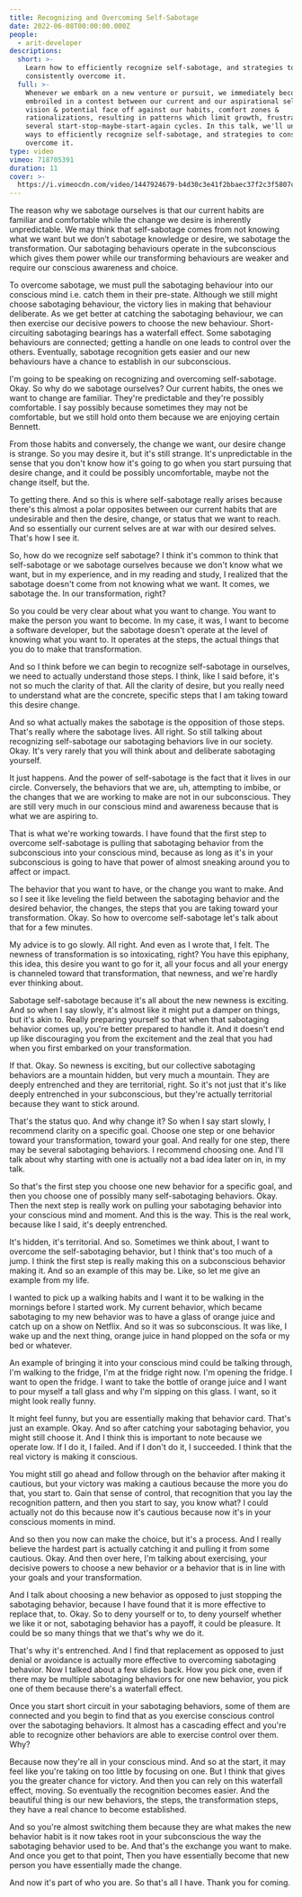 ```yaml
---
title: Recognizing and Overcoming Self-Sabotage
date: 2022-06-08T00:00:00.000Z
people:
  - arit-developer
descriptions:
  short: >-
    Learn how to efficiently recognize self-sabotage, and strategies to
    consistently overcome it.
  full: >-
    Whenever we embark on a new venture or pursuit, we immediately become
    embroiled in a contest between our current and our aspirational selves. Our
    vision & potential face off against our habits, comfort zones &
    rationalizations, resulting in patterns which limit growth, frustrations and
    several start-stop-maybe-start-again cycles. In this talk, we'll uncover
    ways to efficiently recognize self-sabotage, and strategies to consistently
    overcome it.
type: video
vimeo: 718705391
duration: 11
cover: >-
  https://i.vimeocdn.com/video/1447924679-b4d30c3e41f2bbaec37f2c3f5807c219cf4d4a95d7c07db73837786083028cc9-d
---
```


<extra-reading title="Summary">
<!-- There is am empty line required above and below content. -->

The reason why we sabotage ourselves is that our current habits are familiar and comfortable while the change we desire is inherently unpredictable. We may think that self-sabotage comes from not knowing what we want but we don’t sabotage knowledge or desire, we sabotage the transformation. Our sabotaging behaviours operate in the subconscious which gives them power while our transforming behaviours are weaker and require our conscious awareness and choice. 

To overcome sabotage, we must pull the sabotaging behaviour into our conscious mind i.e. catch them in their pre-state. Although we still might choose sabotaging behaviour, the victory lies in making that behaviour deliberate. As we get better at catching the sabotaging behaviour, we can then exercise our decisive powers to choose the new behaviour. Short-circuiting sabotaging bearings has a waterfall effect. Some sabotaging behaviours are connected; getting a handle on one leads to control over the others. Eventually, sabotage recognition gets easier and our new behaviours have a chance to establish in our subconscious.

</extra-reading>

I'm going to be speaking on recognizing and overcoming self-sabotage. Okay. So why do we sabotage ourselves? Our current habits, the ones we want to change are familiar. They're predictable and they're possibly comfortable. I say possibly because sometimes they may not be comfortable, but we still hold onto them because we are enjoying certain Bennett.

From those habits and conversely, the change we want, our desire change is strange. So you may desire it, but it's still strange. It's unpredictable in the sense that you don't know how it's going to go when you start pursuing that desire change, and it could be possibly uncomfortable, maybe not the change itself, but the.

To getting there. And so this is where self-sabotage really arises because there's this almost a polar opposites between our current habits that are undesirable and then the desire, change, or status that we want to reach. And so essentially our current selves are at war with our desired selves. That's how I see it.

So, how do we recognize self sabotage? I think it's common to think that self-sabotage or we sabotage ourselves because we don't know what we want, but in my experience, and in my reading and study, I realized that the sabotage doesn't come from not knowing what we want. It comes, we sabotage the. In our transformation, right?

So you could be very clear about what you want to change. You want to make the person you want to become. In my case, it was, I want to become a software developer, but the sabotage doesn't operate at the level of knowing what you want to. It operates at the steps, the actual things that you do to make that transformation.

And so I think before we can begin to recognize self-sabotage in ourselves, we need to actually understand those steps. I think, like I said before, it's not so much the clarity of that. All the clarity of desire, but you really need to understand what are the concrete, specific steps that I am taking toward this desire change.

And so what actually makes the sabotage is the opposition of those steps. That's really where the sabotage lives. All right. So still talking about recognizing self-sabotage our sabotaging behaviors live in our society. Okay. It's very rarely that you will think about and deliberate sabotaging yourself.

It just happens. And the power of self-sabotage is the fact that it lives in our circle. Conversely, the behaviors that we are, uh, attempting to imbibe, or the changes that we are working to make are not in our subconscious. They are still very much in our conscious mind and awareness because that is what we are aspiring to.

That is what we're working towards. I have found that the first step to overcome self-sabotage is pulling that sabotaging behavior from the subconscious into your conscious mind, because as long as it's in your subconscious is going to have that power of almost sneaking around you to affect or impact.

The behavior that you want to have, or the change you want to make. And so I see it like leveling the field between the sabotaging behavior and the desired behavior, the changes, the steps that you are taking toward your transformation. Okay. So how to overcome self-sabotage let's talk about that for a few minutes.

My advice is to go slowly. All right. And even as I wrote that, I felt. The newness of transformation is so intoxicating, right? You have this epiphany, this idea, this desire you want to go for it, all your focus and all your energy is channeled toward that transformation, that newness, and we're hardly ever thinking about.

Sabotage self-sabotage because it's all about the new newness is exciting. And so when I say slowly, it's almost like it might put a damper on things, but it's akin to. Really preparing yourself so that when that sabotaging behavior comes up, you're better prepared to handle it. And it doesn't end up like discouraging you from the excitement and the zeal that you had when you first embarked on your transformation.

If that. Okay. So newness is exciting, but our collective sabotaging behaviors are a mountain hidden, but very much a mountain. They are deeply entrenched and they are territorial, right. So it's not just that it's like deeply entrenched in your subconscious, but they're actually territorial because they want to stick around.

That's the status quo. And why change it? So when I say start slowly, I recommend clarity on a specific goal. Choose one step or one behavior toward your transformation, toward your goal. And really for one step, there may be several sabotaging behaviors. I recommend choosing one. And I'll talk about why starting with one is actually not a bad idea later on in, in my talk.

So that's the first step you choose one new behavior for a specific goal, and then you choose one of possibly many self-sabotaging behaviors. Okay. Then the next step is really work on pulling your sabotaging behavior into your conscious mind and moment. And this is the way. This is the real work, because like I said, it's deeply entrenched.

It's hidden, it's territorial. And so. Sometimes we think about, I want to overcome the self-sabotaging behavior, but I think that's too much of a jump. I think the first step is really making this on a subconscious behavior making it. And so an example of this may be. Like, so let me give an example from my life.

I wanted to pick up a walking habits and I want it to be walking in the mornings before I started work. My current behavior, which became sabotaging to my new behavior was to have a glass of orange juice and catch up on a show on Netflix. And so it was so subconscious. It was like, I wake up and the next thing, orange juice in hand plopped on the sofa or my bed or whatever.

An example of bringing it into your conscious mind could be talking through, I'm walking to the fridge, I'm at the fridge right now. I'm opening the fridge. I want to open the fridge. I want to take the bottle of orange juice and I want to pour myself a tall glass and why I'm sipping on this glass. I want, so it might look really funny.

It might feel funny, but you are essentially making that behavior card. That's just an example. Okay. And so after catching your sabotaging behavior, you might still choose it. And I think this is important to note because we operate low. If I do it, I failed. And if I don't do it, I succeeded. I think that the real victory is making it conscious.

You might still go ahead and follow through on the behavior after making it cautious, but your victory was making a cautious because the more you do that, you start to. Gain that sense of control, that recognition that you lay the recognition pattern, and then you start to say, you know what? I could actually not do this because now it's cautious because now it's in your conscious moments in mind.

And so then you now can make the choice, but it's a process. And I really believe the hardest part is actually catching it and pulling it from some cautious. Okay. And then over here, I'm talking about exercising, your decisive powers to choose a new behavior or a behavior that is in line with your goals and your transformation.

And I talk about choosing a new behavior as opposed to just stopping the sabotaging behavior, because I have found that it is more effective to replace that, to. Okay. So to deny yourself or to, to deny yourself whether we like it or not, sabotaging behavior has a payoff, it could be pleasure. It could be so many things that we that's why we do it.

That's why it's entrenched. And I find that replacement as opposed to just denial or avoidance is actually more effective to overcoming sabotaging behavior. Now I talked about a few slides back. How you pick one, even if there may be multiple sabotaging behaviors for one new behavior, you pick one of them because there's a waterfall effect.

Once you start short circuit in your sabotaging behaviors, some of them are connected and you begin to find that as you exercise conscious control over the sabotaging behaviors. It almost has a cascading effect and you're able to recognize other behaviors are able to exercise control over them. Why?

Because now they're all in your conscious mind. And so at the start, it may feel like you're taking on too little by focusing on one. But I think that gives you the greater chance for victory. And then you can rely on this waterfall effect, moving. So eventually the recognition becomes easier. And the beautiful thing is our new behaviors, the steps, the transformation steps, they have a real chance to become established.

And so you're almost switching them because they are what makes the new behavior habit is it now takes root in your subconscious the way the sabotaging behavior used to be. And that's the exchange you want to make. And once you get to that point, Then you have essentially become that new person you have essentially made the change.

And now it's part of who you are. So that's all I have. Thank you for coming.

